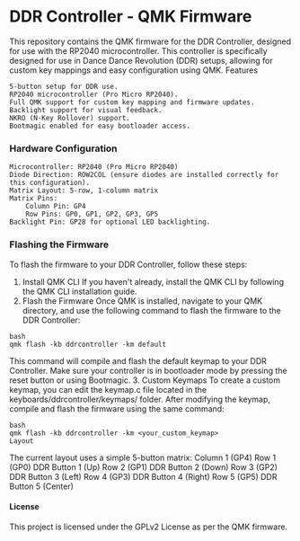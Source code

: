 # DDR Controller - QMK Firmware

This repository contains the QMK firmware for the DDR Controller, designed for use with the RP2040 microcontroller. This controller is specifically designed for use in Dance Dance Revolution (DDR) setups, allowing for custom key mappings and easy configuration using QMK.
Features

    5-button setup for DDR use.
    RP2040 microcontroller (Pro Micro RP2040).
    Full QMK support for custom key mapping and firmware updates.
    Backlight support for visual feedback.
    NKRO (N-Key Rollover) support.
    Bootmagic enabled for easy bootloader access.

### Hardware Configuration

    Microcontroller: RP2040 (Pro Micro RP2040)
    Diode Direction: ROW2COL (ensure diodes are installed correctly for this configuration).
    Matrix Layout: 5-row, 1-column matrix
    Matrix Pins:
        Column Pin: GP4
        Row Pins: GP0, GP1, GP2, GP3, GP5
    Backlight Pin: GP28 for optional LED backlighting.

### Flashing the Firmware

To flash the firmware to your DDR Controller, follow these steps:
1. Install QMK CLI
If you haven't already, install the QMK CLI by following the QMK CLI installation guide.
2. Flash the Firmware
Once QMK is installed, navigate to your QMK directory, and use the following command to flash the firmware to the DDR Controller:

```
bash
qmk flash -kb ddrcontroller -km default
```

This command will compile and flash the default keymap to your DDR Controller. Make sure your controller is in bootloader mode by pressing the reset button or using Bootmagic.
3. Custom Keymaps
To create a custom keymap, you can edit the keymap.c file located in the keyboards/ddrcontroller/keymaps/ folder. After modifying the keymap, compile and flash the firmware using the same command:

```
bash
qmk flash -kb ddrcontroller -km <your_custom_keymap>
Layout
```

The current layout uses a simple 5-button matrix:
	Column 1 (GP4)
Row 1 (GP0)	DDR Button 1 (Up)
Row 2 (GP1)	DDR Button 2 (Down)
Row 3 (GP2)	DDR Button 3 (Left)
Row 4 (GP3)	DDR Button 4 (Right)
Row 5 (GP5)	DDR Button 5 (Center)

#### License
This project is licensed under the GPLv2 License as per the QMK firmware.
